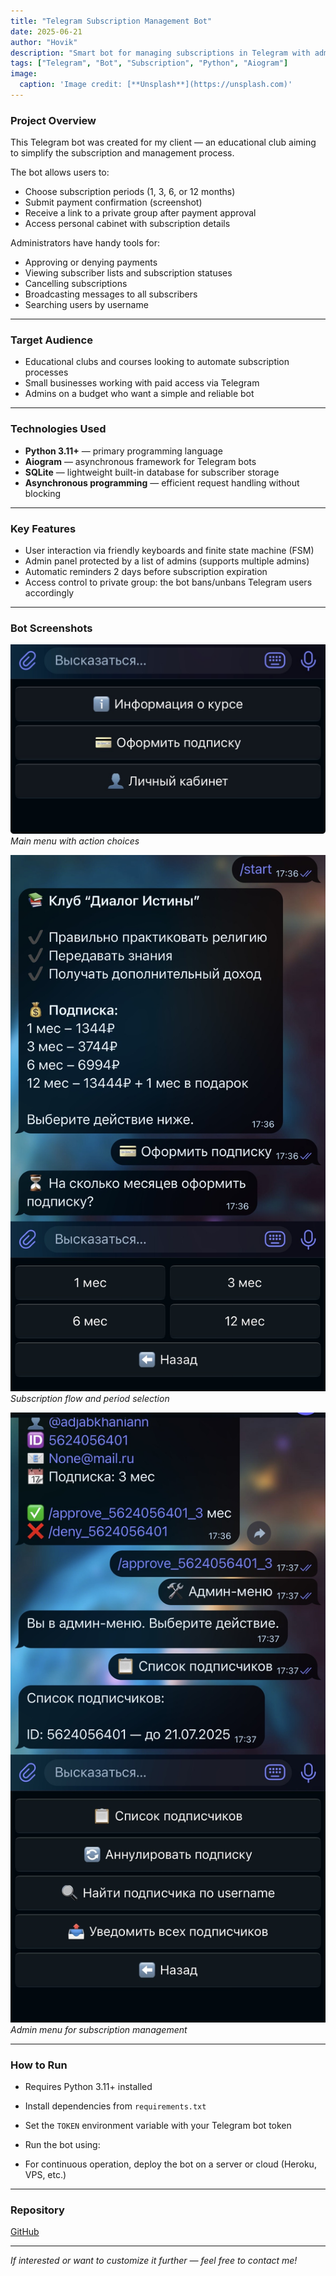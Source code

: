 ```yaml
---
title: "Telegram Subscription Management Bot"
date: 2025-06-21
author: "Hovik"
description: "Smart bot for managing subscriptions in Telegram with admin panel and automated notifications."
tags: ["Telegram", "Bot", "Subscription", "Python", "Aiogram"]
image:
  caption: 'Image credit: [**Unsplash**](https://unsplash.com)'
---
```


### Project Overview

This Telegram bot was created for my client — an educational club aiming to simplify the subscription and management process.

The bot allows users to:

- Choose subscription periods (1, 3, 6, or 12 months)
- Submit payment confirmation (screenshot)
- Receive a link to a private group after payment approval
- Access personal cabinet with subscription details

Administrators have handy tools for:

- Approving or denying payments
- Viewing subscriber lists and subscription statuses
- Cancelling subscriptions
- Broadcasting messages to all subscribers
- Searching users by username

---

### Target Audience

- Educational clubs and courses looking to automate subscription processes
- Small businesses working with paid access via Telegram
- Admins on a budget who want a simple and reliable bot

---

### Technologies Used

- **Python 3.11+** — primary programming language
- **Aiogram** — asynchronous framework for Telegram bots
- **SQLite** — lightweight built-in database for subscriber storage
- **Asynchronous programming** — efficient request handling without blocking

---

### Key Features

- User interaction via friendly keyboards and finite state machine (FSM)
- Admin panel protected by a list of admins (supports multiple admins)
- Automatic reminders 2 days before subscription expiration
- Access control to private group: the bot bans/unbans Telegram users accordingly

---

### Bot Screenshots

![Main Menu](bot_menu.png)
*Main menu with action choices*

![Subscription](bot_subscribe.png)
*Subscription flow and period selection*

![Admin Panel](bot_admin.png)
*Admin menu for subscription management*

---

### How to Run

- Requires Python 3.11+ installed
- Install dependencies from `requirements.txt`
- Set the `TOKEN` environment variable with your Telegram bot token
- Run the bot using:

- For continuous operation, deploy the bot on a server or cloud (Heroku, VPS, etc.)

---

### Repository

[GitHub](https://github.com/adjabkhanian/telegram-subscription-bot)

---

*If interested or want to customize it further — feel free to contact me!*